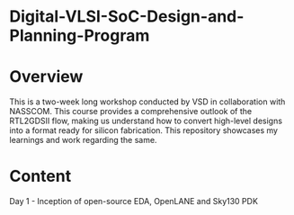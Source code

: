 # Digital-VLSI-SoC-Design-and-Planning-Program
# Overview
This is a two-week long workshop conducted by VSD in collaboration with NASSCOM. This course provides a comprehensive outlook of the RTL2GDSII flow, making us understand how to convert high-level designs into a format ready for silicon fabrication. This repository showcases my learnings and work regarding the same. 
# Content
Day 1 - Inception of open-source EDA, OpenLANE and Sky130 PDK



